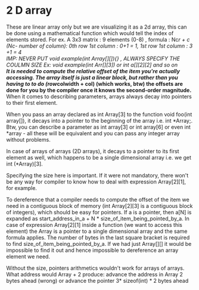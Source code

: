 # 2 D array 

These are linear array only but we are visualizing it as a 2d array, this can be done using a mathematical function which would tell the index of elements stored.
For ex. A 3x3 matrix : 9 elements (0-8) , formula : Nc*r + c (Nc- number of column): 0th row 1st column : 0+1 = 1, 1st row 1st column : 3 +1 = 4
<br />
IMP: NEVER PUT void example(int Array[][]){} , ALWAYS SPECIFY THE COULMN SIZE Ex: void example(int Arr[][3]) or int a[][2][2] and so on
<br />
<b>It is needed to compute the relative offset of the item you're actually accessing. The array itself is just a linear block, but rather than you having to to do (row*colwidth + col) (which works, btw) the offsets are done for you by the compiler once it knows the second-order magnitude.</b>
<br />
When it comes to describing parameters, arrays always decay into pointers to their first element.

When you pass an array declared as int Array[3] to the function void foo(int array[]), it decays into a pointer to the beginning of the array i.e. int *Array;. Btw, you can describe a parameter as int array[3] or int array[6] or even int *array - all these will be equivalent and you can pass any integer array without problems.

In case of arrays of arrays (2D arrays), it decays to a pointer to its first element as well, which happens to be a single dimensional array i.e. we get int (*Array)[3].

Specifying the size here is important. If it were not mandatory, there won't be any way for compiler to know how to deal with expression Array[2][1], for example.

To dereference that a compiler needs to compute the offset of the item we need in a contiguous block of memory (int Array[2][3] is a contiguous block of integers), which should be easy for pointers. If a is a pointer, then a[N] is expanded as start_address_in_a + N * size_of_item_being_pointed_by_a. In case of expression Array[2][1] inside a function (we want to access this element) the Array is a pointer to a single dimensional array and the same formula applies. The number of bytes in the last square bracket is required to find size_of_item_being_pointed_by_a. If we had just Array[][] it would be impossible to find it out and hence impossible to dereference an array element we need.

Without the size, pointers arithmetics wouldn't work for arrays of arrays. What address would Array + 2 produce: advance the address in Array 2 bytes ahead (wrong) or advance the pointer 3* sizeof(int) * 2 bytes ahead